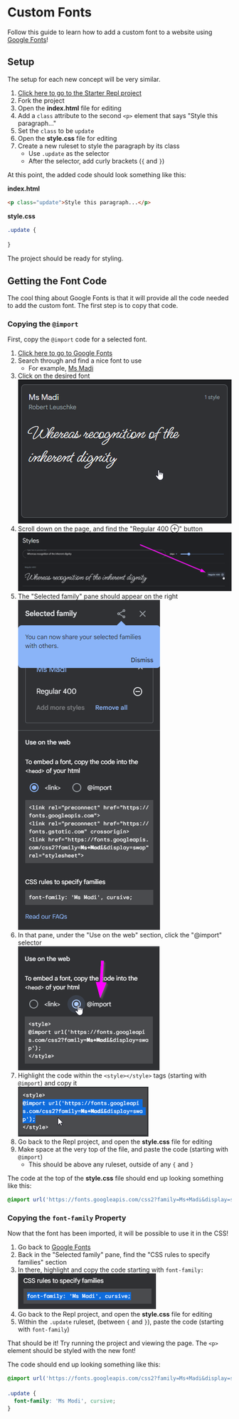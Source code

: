 # Custom Fonts
Follow this guide to learn how to add a custom font to a website using [Google Fonts](https://fonts.google.com/)!

## Setup
The setup for each new concept will be very similar.

1. [Click here to go to the Starter Repl project](https://replit.com/@HylandOutreach/MoreCssStart)
1. Fork the project
1. Open the **index.html** file for editing
1. Add a `class` attribute to the second `<p>` element that says "Style this paragraph..."
1. Set the `class` to be `update`
1. Open the **style.css** file for editing
1. Create a new ruleset to style the paragraph by its class
    - Use `.update` as the selector
    - After the selector, add curly brackets (`{` and `}`)

At this point, the added code should look something like this:

**index.html**

```html
<p class="update">Style this paragraph...</p>
```

**style.css**

```css
.update {

}
```

The project should be ready for styling.

## Getting the Font Code
The cool thing about Google Fonts is that it will provide all the code needed to add the custom font. The first step is to copy that code.

### Copying the `@import`
First, copy the `@import` code for a selected font.

1. [Click here to go to Google Fonts](https://fonts.google.com/)
1. Search through and find a nice font to use
    - For example, [Ms Madi](https://fonts.google.com/specimen/Ms+Madi)
1. Click on the desired font  
    ![](Assets/ClickMsMadi.png)
1. Scroll down on the page, and find the "Regular 400 ⊕" button  
    ![](Assets/AddFont.png)
1. The "Selected family" pane should appear on the right  
    ![](Assets/SelectedFamily.png)
1. In that pane, under the "Use on the web" section, click the "@import" selector  
    ![](Assets/AtImport.png)
1. Highlight the code within the `<style></style>` tags (starting with `@import`) and copy it  
    ![](Assets/CopyImport.png)
1. Go back to the Repl project, and open the **style.css** file for editing
1. Make space at the very top of the file, and paste the code (starting with `@import`)
    - This should be above any ruleset, outside of any `{` and `}`

The code at the top of the **style.css** file should end up looking something like this:

```css
@import url('https://fonts.googleapis.com/css2?family=Ms+Madi&display=swap');
```

### Copying the `font-family` Property
Now that the font has been imported, it will be possible to use it in the CSS!

1. Go back to [Google Fonts](https://fonts.google.com/)
1. Back in the "Selected family" pane, find the "CSS rules to specify families" section
1. In there, highlight and copy the code starting with `font-family:`  
    ![](Assets/CopyFontFamily.png)
1. Go back to the Repl project, and open the **style.css** file for editing
1. Within the `.update` ruleset, (between `{` and `}`), paste the code (starting with `font-family`)

That should be it! Try running the project and viewing the page. The `<p>` element should be styled with the new font!

The code should end up looking something like this:

```css
@import url('https://fonts.googleapis.com/css2?family=Ms+Madi&display=swap');

.update {
  font-family: 'Ms Modi', cursive;
}
```
